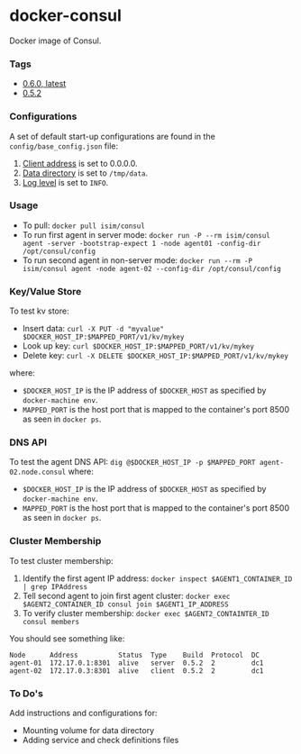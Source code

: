 # docker-consul

Docker image of Consul.

### Tags

* [0.6.0, latest](https://github.com/ihcsim/docker-consul/tree/0.6.0)
* [0.5.2](https://github.com/ihcsim/docker-consul/tree/0.5.2)

### Configurations

A set of default start-up configurations are found in the `config/base_config.json` file:

1. [Client address](https://www.consul.io/docs/agent/options.html#_client) is set to 0.0.0.0.
2. [Data directory](https://www.consul.io/docs/agent/options.html#_data_dir) is set to `/tmp/data`.
3. [Log level](https://www.consul.io/docs/agent/options.html#_log_level) is set to `INFO`. 

### Usage

* To pull: `docker pull isim/consul`
* To run first agent in server mode: `docker run -P --rm isim/consul agent -server -bootstrap-expect 1 -node agent01 -config-dir /opt/consul/config`
* To run second agent in non-server mode: `docker run --rm -P isim/consul agent -node agent-02 --config-dir /opt/consul/config`


### Key/Value Store

To test kv store:
  * Insert data: `curl -X PUT -d "myvalue" $DOCKER_HOST_IP:$MAPPED_PORT/v1/kv/mykey`
  * Look up key: `curl $DOCKER_HOST_IP:$MAPPED_PORT/v1/kv/mykey`
  * Delete key: `curl -X DELETE $DOCKER_HOST_IP:$MAPPED_PORT/v1/kv/mykey`

where:
* `$DOCKER_HOST_IP` is the IP address of `$DOCKER_HOST` as specified by `docker-machine env`.
* `MAPPED_PORT` is the host port that is mapped to the container's port 8500 as seen in `docker ps`.


### DNS API

To test the agent DNS API: `dig @$DOCKER_HOST_IP -p $MAPPED_PORT agent-02.node.consul`
where:
* `$DOCKER_HOST_IP` is the IP address of `$DOCKER_HOST` as specified by `docker-machine env`.
* `MAPPED_PORT` is the host port that is mapped to the container's port 8500 as seen in `docker ps`.

### Cluster Membership

To test cluster membership:
  1. Identify the first agent IP address: `docker inspect $AGENT1_CONTAINER_ID | grep IPAddress`
  2. Tell second agent to join first agent cluster: `docker exec $AGENT2_CONTAINER_ID consul join $AGENT1_IP_ADDRESS`
  3. To verify cluster membership: `docker exec $AGENT2_CONTAINTER_ID consul members`

You should see something like:

```
Node      Address          Status  Type    Build  Protocol  DC
agent-01  172.17.0.1:8301  alive   server  0.5.2  2         dc1
agent-02  172.17.0.3:8301  alive   client  0.5.2  2         dc1
```

### To Do's

Add instructions and configurations for:

* Mounting volume for data directory
* Adding service and check definitions files
